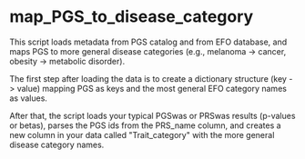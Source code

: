 # map_PGS_to_disease_category

This script loads metadata from PGS catalog and from EFO database, and maps PGS to more general disease categories (e.g., melanoma -> cancer, obesity -> metabolic disorder).

The first step after loading the data is to create a dictionary structure (key -> value) mapping PGS as keys and the most general EFO category names as values.

After that, the script loads your typical PGSwas or PRSwas results (p-values or betas), parses the PGS ids from the PRS_name column, and creates a new column in your data called "Trait_category" with the more general disease category names.
